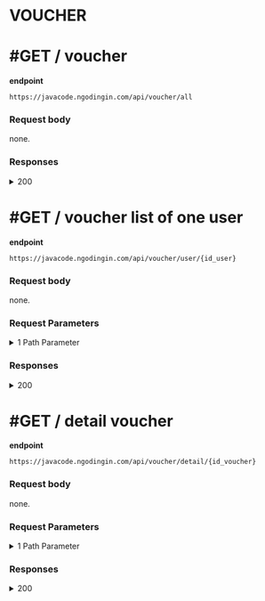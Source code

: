 # VOUCHER

# #GET / voucher

**endpoint**
```
https://javacode.ngodingin.com/api/voucher/all
```

### Request body
none.

### Responses

<details><summary>200</summary>
<p>

```
{
    "status_code": 200,
    "data": [
        {
            "id_voucher": 1,
            "id_promo": 1,
            "id_user": 1,
            "nominal": 100000,
            "info_voucher": "https://javacode.ngodingin.com/img/voucher-test.jpg",
            "periode_mulai": 1610838000,
            "periode_selesai": 1613516400,
            "jumlah": 1,
            "catatan": null,
            "created_at": "2022-01-17 13:52:30",
            "created_by": 2,
            "is_deleted": 0,
            "nama": "Koordinator Program kekompakan"
        },
        {
            "id_voucher": 2,
            "id_promo": 2,
            "id_user": 1,
            "nominal": 50000,
            "info_voucher": "https://javacode.ngodingin.com/img/voucher-test.jpg",
            "periode_mulai": 1610838000,
            "periode_selesai": 1613516400,
            "jumlah": 1,
            "catatan": null,
            "created_at": "2022-01-17 13:52:37",
            "created_by": 1,
            "is_deleted": 0,
            "nama": "Birthday"
        }
    ]
}
```

</p>
</details>


# #GET / voucher list of one user

**endpoint**
```
https://javacode.ngodingin.com/api/voucher/user/{id_user}
```

### Request body
none.

### Request Parameters

<details><summary>1 Path Parameter</summary>
<p>

> id_user: integer

</p>
</details>

### Responses

<details><summary>200</summary>
<p>

```
{
    "status_code": 200,
    "data": [
        {
            "id_voucher": 1,
            "id_promo": 1,
            "id_user": 1,
            "nominal": 100000,
            "info_voucher": "https://javacode.ngodingin.com/img/voucher-test.jpg",
            "periode_mulai": 1610838000,
            "periode_selesai": 1613516400,
            "jumlah": 1,
            "catatan": null,
            "created_at": "2022-01-17 13:52:30",
            "created_by": 2,
            "is_deleted": 0,
            "nama": "Koordinator Program kekompakan"
        },
        {
            "id_voucher": 2,
            "id_promo": 2,
            "id_user": 1,
            "nominal": 50000,
            "info_voucher": "https://javacode.ngodingin.com/img/voucher-test.jpg",
            "periode_mulai": 1610838000,
            "periode_selesai": 1613516400,
            "jumlah": 1,
            "catatan": null,
            "created_at": "2022-01-17 13:52:37",
            "created_by": 1,
            "is_deleted": 0,
            "nama": "Birthday"
        }
    ]
}
```

</p>
</details>


# #GET / detail voucher

**endpoint**
```
https://javacode.ngodingin.com/api/voucher/detail/{id_voucher}
```

### Request body
none.

### Request Parameters

<details><summary>1 Path Parameter</summary>
<p>

> id_voucher: integer

</p>
</details>

### Responses

<details><summary>200</summary>
<p>

```
{
    "status_code": 200,
    "data": [
        {
            "id_voucher": 1,
            "id_promo": 1,
            "id_user": 1,
            "nominal": 100000,
            "info_voucher": "https://javacode.ngodingin.com/img/voucher-test.jpg",
            "periode_mulai": 1610838000,
            "periode_selesai": 1613516400,
            "jumlah": 1,
            "catatan": null,
            "created_at": "2022-01-17 13:52:30",
            "created_by": 2,
            "is_deleted": 0,
            "nama": "Koordinator Program kekompakan"
        }
    ]
}
```

</p>
</details>